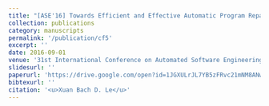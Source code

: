 ```yaml
---
title: "[ASE'16] Towards Efficient and Effective Automatic Program Repair"
collection: publications
category: manuscripts
permalink: '/publication/cf5'
excerpt: ''
date: 2016-09-01
venue: '31st International Conference on Automated Software Engineering, 2016, Doctoral Symposium'
slidesurl: ''
paperurl: 'https://drive.google.com/open?id=1JGXULrJL7YB5zFRvc21mNM8ANwQcKSPq'
bibtexurl: ''
citation: '<u>Xuan Bach D. Le</u>'
---
```

